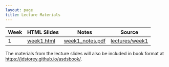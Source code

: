 ```yaml
---
layout: page
title: Lecture Materials
---
```


Week | HTML Slides | Notes | Source
-----|-------------| ----- | ----------
1 | [week1.html]() | [week1_notes.pdf]() | [lectures/week1]()


The materials from the lecture slides will also be included in book format at https://jdstorey.github.io/asdsbook/.